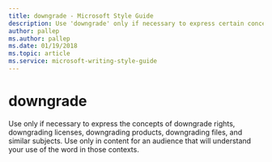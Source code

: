 ```yaml
---
title: downgrade - Microsoft Style Guide
description: Use 'downgrade' only if necessary to express certain concepts, and only in content for an audience that will understand the word in those contexts.
author: pallep
ms.author: pallep
ms.date: 01/19/2018
ms.topic: article
ms.service: microsoft-writing-style-guide
---
```


# downgrade

Use
only if necessary to express the concepts of downgrade rights,
downgrading licenses, downgrading products, downgrading files, and
similar subjects. Use only in content for an audience that will
understand your use of the word in those contexts. 
